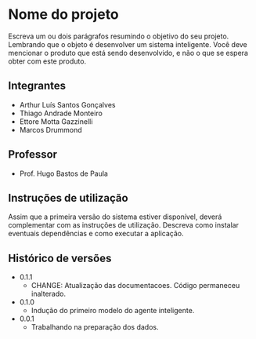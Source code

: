 # Nome do projeto

Escreva um ou dois parágrafos resumindo o objetivo do seu projeto. Lembrando que o objeto é desenvolver um sistema inteligente. Você deve mencionar o produto que está sendo desenvolvido, e não o que se espera obter com este produto.

## Integrantes

* Arthur Luís Santos Gonçalves
* Thiago Andrade Monteiro
* Ettore Motta Gazzinelli
* Marcos Drummond

## Professor

* Prof. Hugo Bastos de Paula

## Instruções de utilização

Assim que a primeira versão do sistema estiver disponível, deverá complementar com as instruções de utilização. Descreva como instalar eventuais dependências e como executar a aplicação.

## Histórico de versões

* 0.1.1
    * CHANGE: Atualização das documentacoes. Código permaneceu inalterado.
* 0.1.0
    * Indução do primeiro modelo do agente inteligente.
* 0.0.1
    * Trabalhando na preparação dos dados.

